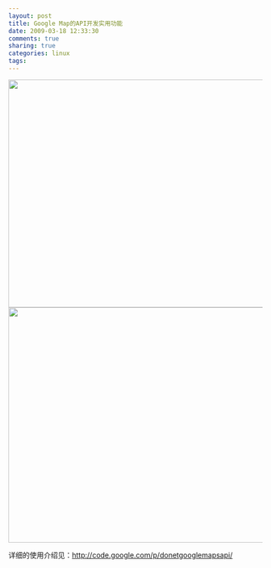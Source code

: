 ```yaml
---
layout: post
title: Google Map的API开发实用功能
date: 2009-03-18 12:33:30
comments: true
sharing: true
categories: linux
tags: 
---
```


<p>
<img src="/Blogs/image.axd?picture=2009%2f3%2f03.png" alt="" width="640" height="451" /> <img src="/Blogs/image.axd?picture=2009%2f3%2f002.png" alt="" width="640" height="466" />
</p>
<p>
详细的使用介绍见：<a href="http://code.google.com/p/donetgooglemapsapi/">http://code.google.com/p/donetgooglemapsapi/</a>
</p>
